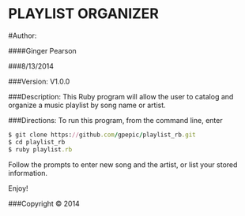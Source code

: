 PLAYLIST ORGANIZER
===========

#Author:

####Ginger Pearson

###8/13/2014

###Version:
V1.0.0

###Description:
This Ruby program will allow the user to catalog and organize a music playlist by song name or artist.

###Directions:
To run this program, from the command line, enter

```ruby
$ git clone https://github.com/gpepic/playlist_rb.git
$ cd playlist_rb
$ ruby playlist.rb
```

Follow the prompts to enter new song and the artist, or list your stored information.

Enjoy!

###Copyright © 2014
